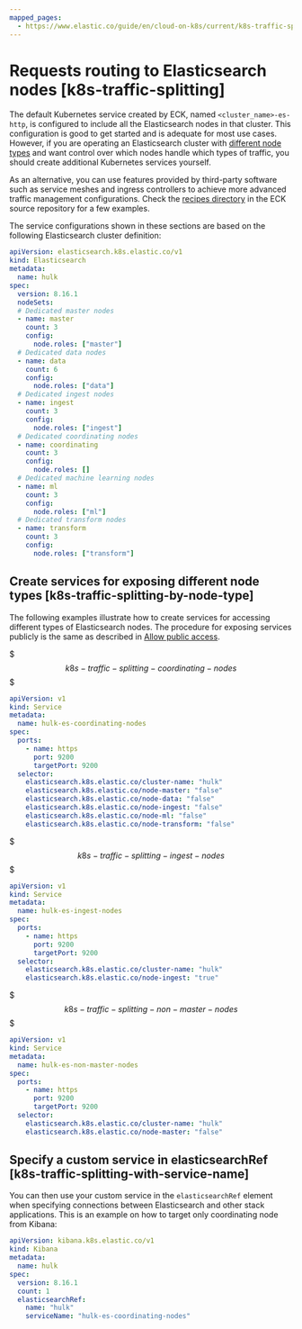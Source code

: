 ```yaml
---
mapped_pages:
  - https://www.elastic.co/guide/en/cloud-on-k8s/current/k8s-traffic-splitting.html
---
```


# Requests routing to Elasticsearch nodes [k8s-traffic-splitting]

The default Kubernetes service created by ECK, named `<cluster_name>-es-http`, is configured to include all the Elasticsearch nodes in that cluster. This configuration is good to get started and is adequate for most use cases. However, if you are operating an Elasticsearch cluster with [different node types](https://www.elastic.co/guide/en/elasticsearch/reference/current/modules-node.html) and want control over which nodes handle which types of traffic, you should create additional Kubernetes services yourself.

As an alternative, you can use features provided by third-party software such as service meshes and ingress controllers to achieve more advanced traffic management configurations. Check the [recipes directory](https://github.com/elastic/cloud-on-k8s/tree/2.16/config/recipes) in the ECK source repository for a few examples.

The service configurations shown in these sections are based on the following Elasticsearch cluster definition:

```yaml
apiVersion: elasticsearch.k8s.elastic.co/v1
kind: Elasticsearch
metadata:
  name: hulk
spec:
  version: 8.16.1
  nodeSets:
  # Dedicated master nodes
  - name: master
    count: 3
    config:
      node.roles: ["master"]
  # Dedicated data nodes
  - name: data
    count: 6
    config:
      node.roles: ["data"]
  # Dedicated ingest nodes
  - name: ingest
    count: 3
    config:
      node.roles: ["ingest"]
  # Dedicated coordinating nodes
  - name: coordinating
    count: 3
    config:
      node.roles: []
  # Dedicated machine learning nodes
  - name: ml
    count: 3
    config:
      node.roles: ["ml"]
  # Dedicated transform nodes
  - name: transform
    count: 3
    config:
      node.roles: ["transform"]
```


## Create services for exposing different node types [k8s-traffic-splitting-by-node-type]

The following examples illustrate how to create services for accessing different types of Elasticsearch nodes. The procedure for exposing services publicly is the same as described in [Allow public access](accessing-services.md#k8s-allow-public-access).

$$$k8s-traffic-splitting-coordinating-nodes$$$

```yaml
apiVersion: v1
kind: Service
metadata:
  name: hulk-es-coordinating-nodes
spec:
  ports:
    - name: https
      port: 9200
      targetPort: 9200
  selector:
    elasticsearch.k8s.elastic.co/cluster-name: "hulk"
    elasticsearch.k8s.elastic.co/node-master: "false"
    elasticsearch.k8s.elastic.co/node-data: "false"
    elasticsearch.k8s.elastic.co/node-ingest: "false"
    elasticsearch.k8s.elastic.co/node-ml: "false"
    elasticsearch.k8s.elastic.co/node-transform: "false"
```

$$$k8s-traffic-splitting-ingest-nodes$$$

```yaml
apiVersion: v1
kind: Service
metadata:
  name: hulk-es-ingest-nodes
spec:
  ports:
    - name: https
      port: 9200
      targetPort: 9200
  selector:
    elasticsearch.k8s.elastic.co/cluster-name: "hulk"
    elasticsearch.k8s.elastic.co/node-ingest: "true"
```

$$$k8s-traffic-splitting-non-master-nodes$$$

```yaml
apiVersion: v1
kind: Service
metadata:
  name: hulk-es-non-master-nodes
spec:
  ports:
    - name: https
      port: 9200
      targetPort: 9200
  selector:
    elasticsearch.k8s.elastic.co/cluster-name: "hulk"
    elasticsearch.k8s.elastic.co/node-master: "false"
```


## Specify a custom service in elasticsearchRef [k8s-traffic-splitting-with-service-name]

You can then use your custom service in the `elasticsearchRef` element when specifying connections between Elasticsearch and other stack applications. This is an example on how to target only coordinating node from Kibana:

```yaml
apiVersion: kibana.k8s.elastic.co/v1
kind: Kibana
metadata:
  name: hulk
spec:
  version: 8.16.1
  count: 1
  elasticsearchRef:
    name: "hulk"
    serviceName: "hulk-es-coordinating-nodes"
```

